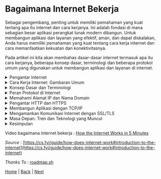 # Bagaimana Internet Bekerja
Sebagai pengembang, penting untuk memiliki pemahaman yang kuat tentang apa itu internet dan cara kerjanya. Ini adalah fondasi di mana sebagian besar aplikasi perangkat lunak modern dibangun. Untuk membangun aplikasi dan layanan yang efektif, aman, dan dapat diskalakan, Anda harus memiliki pemahaman yang kuat tentang cara kerja internet dan cara memanfaatkan kekuatan dan konektivitasnya.

Pada artikel ini kita akan membahas dasar-dasar internet termasuk apa itu cara kerjanya, beberapa konsep dasar, terminologi dan beberapa protokol umum yang digunakan untuk membangun aplikasi dan layanan di internet.
<details>
<summary>Pengantar Internet</summary>
Sebelum kita mempelajari apa itu Internet, kita perlu memahami apa itu Jaringan . Jaringan adalah sekelompok komputer atau perangkat lain yang terhubung satu sama lain. Misalnya, Anda di rumah mungkin memiliki jaringan komputer dan perangkat. Teman Anda yang tinggal di sebelah mungkin memiliki jaringan perangkat yang serupa. Tetangga mereka mungkin memiliki jaringan perangkat yang serupa. Semua jaringan ini ketika terhubung bersama membentuk internet.

> Internet adalah jaringan dari jaringan.

Internet dikembangkan pada akhir 1960-an oleh Departemen Pertahanan Amerika Serikat sebagai sarana untuk menciptakan jaringan komunikasi terdesentralisasi yang dapat menahan serangan nuklir. Selama bertahun-tahun, itu telah berkembang menjadi jaringan yang kompleks dan canggih yang menjangkau seluruh dunia.

Saat ini, internet adalah bagian penting dari kehidupan modern, digunakan oleh miliaran orang di seluruh dunia untuk mengakses informasi, berkomunikasi dengan teman dan keluarga, menjalankan bisnis, dan banyak lagi. Sebagai pengembang, penting untuk memiliki pemahaman yang kuat tentang cara kerja internet dan berbagai teknologi serta protokol yang mendukungnya.
</details>

<details>
<summary>Cara Kerja Internet: Gambaran Umum</summary>
Pada tingkat tinggi, internet bekerja dengan menghubungkan perangkat dan sistem komputer secara bersamaan menggunakan seperangkat protokol standar. Protokol ini menentukan bagaimana informasi dipertukarkan antar perangkat dan memastikan bahwa data ditransmisikan dengan andal dan aman.

Inti dari internet adalah jaringan global router yang saling terhubung, yang bertanggung jawab untuk mengarahkan lalu lintas antara perangkat dan sistem yang berbeda. Saat Anda mengirim data melalui internet, data dipecah menjadi paket-paket kecil yang dikirim dari perangkat Anda ke router. Router memeriksa paket dan meneruskannya ke router berikutnya di jalur menuju tujuannya. Proses ini berlanjut hingga paket mencapai tujuan akhirnya.

Untuk memastikan bahwa paket dikirim dan diterima dengan benar, internet menggunakan berbagai macam protokol, termasuk Internet Protocol (IP) dan Transmission Control Protocol (TCP). IP bertanggung jawab untuk merutekan paket ke tujuan yang benar, sementara TCP memastikan bahwa paket ditransmisikan dengan andal dan dalam urutan yang benar.

Selain protokol inti ini, ada berbagai macam teknologi dan protokol lain yang digunakan untuk memungkinkan komunikasi dan pertukaran data melalui internet, termasuk Domain Name System (DNS), Hypertext Transfer Protocol (HTTP), dan Secure Protokol Sockets Layer/Transport Layer Security (SSL/TLS). Sebagai pengembang, penting untuk memiliki pemahaman yang kuat tentang bagaimana teknologi dan protokol yang berbeda ini bekerja sama untuk memungkinkan komunikasi dan pertukaran data melalui internet.
</details>

<details>
<summary>Konsep Dasar dan Terminologi</summary>
Untuk memahami internet, penting untuk memahami beberapa konsep dasar dan terminologi. Berikut adalah beberapa istilah dan konsep utama yang harus diperhatikan:
<ul><li>Paket: Sebuah unit kecil data yang dikirimkan melalui internet.</li><li>Router: Perangkat yang mengarahkan paket data antara jaringan yang berbeda.</li><li>IP Address: Pengidentifikasi unik yang ditetapkan untuk setiap perangkat di jaringan, digunakan untuk merutekan data ke tujuan yang benar.</li><li>Nama Domain: Nama yang dapat dibaca manusia yang digunakan untuk mengidentifikasi situs web, seperti google.com.</li><li>DNS: Domain Name System bertanggung jawab untuk menerjemahkan nama domain menjadi alamat IP.</li><li>HTTP: Hypertext Transfer Protocol digunakan untuk mentransfer data antara klien (seperti browser web) dan server (seperti situs web).</li><li>HTTPS: Versi HTTP terenkripsi yang digunakan untuk menyediakan komunikasi yang aman antara klien dan server.</li><li>SSL/TLS: Protokol Secure Sockets Layer dan Transport Layer Security digunakan untuk menyediakan komunikasi yang aman melalui internet.</li></ul>

Memahami konsep dan istilah dasar ini sangat penting untuk bekerja dengan internet dan mengembangkan aplikasi dan layanan berbasis internet.
</details>

<details>
<summary>Peran Protokol di Internet</summary>
Protokol memainkan peran penting dalam memungkinkan komunikasi dan pertukaran data melalui internet. Protokol adalah seperangkat aturan dan standar yang menentukan bagaimana informasi dipertukarkan antara perangkat dan sistem.

Ada banyak protokol berbeda yang digunakan dalam komunikasi internet, termasuk Internet Protocol (IP), Transmission Control Protocol (TCP), User Datagram Protocol (UDP), Domain Name System (DNS), dan masih banyak lagi.

IP bertanggung jawab untuk merutekan paket data ke tujuan yang benar, sementara TCP dan UDP memastikan bahwa paket ditransmisikan dengan andal dan efisien. DNS digunakan untuk menerjemahkan nama domain menjadi alamat IP, dan HTTP digunakan untuk mentransfer data antara klien dan server.

Salah satu manfaat utama menggunakan protokol standar adalah memungkinkan perangkat dan sistem dari pabrikan dan vendor yang berbeda untuk berkomunikasi satu sama lain dengan mulus. Misalnya, browser web yang dikembangkan oleh satu perusahaan dapat berkomunikasi dengan server web yang dikembangkan oleh perusahaan lain, selama keduanya mematuhi protokol HTTP.

Sebagai pengembang, penting untuk memahami berbagai protokol yang digunakan dalam komunikasi internet dan bagaimana protokol tersebut bekerja sama untuk memungkinkan transfer data dan informasi melalui internet.
</details>

<details>
<summary>
Memahami Alamat IP dan Nama Domain</summary>
Alamat IP dan nama domain keduanya merupakan konsep penting untuk dipahami saat bekerja dengan internet.

Alamat IP adalah pengidentifikasi unik yang ditetapkan untuk setiap perangkat di jaringan. Ini digunakan untuk merutekan data ke tujuan yang benar, memastikan bahwa informasi dikirim ke penerima yang dituju. Alamat IP biasanya direpresentasikan sebagai rangkaian empat angka yang dipisahkan oleh titik, seperti "192.168.1.1".

Nama domain, di sisi lain, adalah nama yang dapat dibaca manusia yang digunakan untuk mengidentifikasi situs web dan sumber daya internet lainnya. Mereka biasanya terdiri dari dua bagian atau lebih, dipisahkan oleh periode. Misalnya, "google.com" adalah nama domain. Nama domain diterjemahkan menjadi alamat IP menggunakan Domain Name System (DNS).

DNS adalah bagian penting dari infrastruktur internet, bertanggung jawab untuk menerjemahkan nama domain menjadi alamat IP. Saat Anda memasukkan nama domain ke browser web, komputer Anda mengirimkan kueri DNS ke server DNS, yang mengembalikan alamat IP yang sesuai. Komputer Anda kemudian menggunakan alamat IP tersebut untuk terhubung ke situs web atau sumber daya lain yang Anda minta.
</details>

<details>
<summary>Pengantar HTTP dan HTTPS</summary>
HTTP (Hypertext Transfer Protocol) dan HTTPS (HTTP Secure) adalah dua protokol yang paling umum digunakan dalam aplikasi dan layanan berbasis internet.

HTTP adalah protokol yang digunakan untuk mentransfer data antara klien (seperti browser web) dan server (seperti situs web). Saat Anda mengunjungi situs web, browser web Anda mengirimkan permintaan HTTP ke server, menanyakan halaman web atau sumber daya lain yang Anda minta. Server kemudian mengirimkan respons HTTP kembali ke klien, berisi data yang diminta.

HTTPS adalah versi HTTP yang lebih aman, yang mengenkripsi data yang dikirimkan antara klien dan server menggunakan enkripsi SSL/TLS (Secure Sockets Layer/Transport Layer Security). Ini memberikan lapisan keamanan tambahan, membantu melindungi informasi sensitif seperti kredensial masuk, informasi pembayaran, dan data pribadi lainnya.

Saat Anda mengunjungi situs web yang menggunakan HTTPS, browser web Anda akan menampilkan ikon gembok di bilah alamat, yang menunjukkan bahwa koneksi aman. Anda mungkin juga melihat huruf "https" di awal alamat situs web, bukan "http".
</details>

<details>
<summary>Membangun Aplikasi dengan TCP/IP</summary>
TCP/IP (Transmission Control Protocol/Internet Protocol) adalah protokol komunikasi dasar yang digunakan oleh sebagian besar aplikasi dan layanan berbasis internet. Ini memberikan pengiriman data yang andal, teratur, dan diperiksa kesalahan antara aplikasi yang berjalan pada perangkat yang berbeda.

Saat membangun aplikasi dengan TCP/IP, ada beberapa konsep kunci yang perlu dipahami:
<ul><li>Port: Port digunakan untuk mengidentifikasi aplikasi atau layanan yang berjalan di perangkat. Setiap aplikasi atau layanan diberi nomor port unik, memungkinkan data dikirim ke tujuan yang benar.</li><li>Soket: Soket adalah kombinasi dari alamat IP dan nomor port, yang mewakili titik akhir tertentu untuk komunikasi. Soket digunakan untuk membuat koneksi antar perangkat dan mentransfer data antar aplikasi.</li><li>Koneksi: Koneksi dibuat antara dua soket ketika dua perangkat ingin berkomunikasi satu sama lain. Selama proses pembuatan koneksi, perangkat menegosiasikan berbagai parameter seperti ukuran segmen maksimum dan ukuran jendela, yang menentukan bagaimana data akan dikirim melalui koneksi.</li><li>Transfer data: Setelah koneksi dibuat, data dapat ditransfer antara aplikasi yang berjalan di setiap perangkat. Data biasanya ditransmisikan dalam segmen, dengan setiap segmen berisi nomor urut dan metadata lainnya untuk memastikan pengiriman yang andal.</li></ul>

Saat membangun aplikasi dengan TCP/IP, Anda harus memastikan bahwa aplikasi Anda dirancang untuk bekerja dengan port, soket, dan koneksi yang sesuai. Anda juga harus terbiasa dengan berbagai protokol dan standar yang biasa digunakan dengan TCP/IP, seperti HTTP, FTP (File Transfer Protocol), dan SMTP (Simple Mail Transfer Protocol). Memahami konsep dan protokol ini sangat penting untuk membangun aplikasi dan layanan berbasis internet yang efektif, dapat diskalakan, dan aman.
</details>

<details>
<summary>Mengamankan Komunikasi Internet dengan SSL/TLS</summary>
Seperti yang telah kita bahas sebelumnya, SSL/TLS adalah protokol yang digunakan untuk mengenkripsi data yang dikirimkan melalui internet. Biasanya digunakan untuk menyediakan koneksi aman untuk aplikasi seperti browser web, klien email, dan program transfer file.

Saat menggunakan SSL/TLS untuk mengamankan komunikasi internet, ada beberapa konsep utama yang perlu dipahami:
<ul><li>Certificate(Sertifikat): Sertifikat SSL/TLS digunakan untuk membangun kepercayaan antara klien dan server. Mereka berisi informasi tentang identitas server dan ditandatangani oleh pihak ketiga tepercaya (Otoritas Sertifikat) untuk memverifikasi keasliannya.</li><li>Handshake (Jabat Tangan): Selama proses jabat tangan SSL/TLS, klien dan server bertukar informasi untuk menegosiasikan algoritme enkripsi dan parameter lain untuk koneksi aman.</li><li>Encryption (Enkripsi): Setelah koneksi aman dibuat, data dienkripsi menggunakan algoritme yang disepakati dan dapat ditransmisikan dengan aman antara klien dan server.</li></ul>

Saat membuat aplikasi dan layanan berbasis internet, penting untuk memahami cara kerja SSL/TLS dan untuk memastikan bahwa aplikasi Anda dirancang untuk menggunakan SSL/TLS saat mengirimkan data sensitif seperti kredensial login, informasi pembayaran, dan data pribadi lainnya. Anda juga harus memastikan bahwa Anda mendapatkan dan memelihara sertifikat SSL/TLS yang valid untuk server Anda, dan bahwa Anda mengikuti praktik terbaik untuk mengonfigurasi dan mengamankan koneksi SSL/TLS Anda. Dengan melakukannya, Anda dapat membantu melindungi data pengguna dan memastikan integritas dan kerahasiaan komunikasi aplikasi Anda melalui internet.
</details>

<details>
<summary>Masa Depan: Tren dan Teknologi yang Muncul</summary>
Internet terus berkembang, dan teknologi serta tren baru muncul setiap saat. Sebagai pengembang, penting untuk tetap mengikuti perkembangan terbaru untuk membangun aplikasi dan layanan yang inovatif dan efektif.

Berikut adalah beberapa tren dan teknologi baru yang membentuk masa depan internet:

* 5G: 5G adalah generasi terbaru dari teknologi jaringan seluler, menawarkan kecepatan yang lebih cepat, latensi yang lebih rendah, dan kapasitas yang lebih besar daripada generasi sebelumnya. Diharapkan untuk memungkinkan kasus penggunaan dan aplikasi baru, seperti kendaraan otonom dan operasi jarak jauh.

* Internet of Things (IoT): IoT mengacu pada jaringan perangkat fisik, kendaraan, peralatan rumah tangga, dan objek lain yang terhubung ke internet dan dapat bertukar data. Saat IoT terus berkembang, diharapkan akan merevolusi industri seperti perawatan kesehatan, transportasi, dan manufaktur.

* Kecerdasan Buatan / Artificial Intelligence (AI): Teknologi AI seperti pembelajaran mesin dan pemrosesan bahasa alami sudah digunakan untuk mendukung berbagai aplikasi dan layanan, mulai dari asisten suara hingga deteksi penipuan. Seiring dengan kemajuan AI, diharapkan akan memungkinkan kasus penggunaan baru dan mentransformasi industri seperti perawatan kesehatan, keuangan, dan pendidikan.

* Blockchain: Blockchain adalah teknologi ledger terdistribusi yang memungkinkan transaksi yang aman dan terdesentralisasi. Ini digunakan untuk mendukung berbagai aplikasi, dari cryptocurrency hingga manajemen rantai pasokan.

* Edge computing: Edge computing mengacu pada pemrosesan dan penyimpanan data at the edge of the network, bukan di pusat data centers. Hal ini diharapkan dapat mengaktifkan kasus dan aplikasi penggunaan baru, seperti real-time analytics dan low-latency applications.

Dengan terus mengikuti perkembangan ini serta tren dan teknologi baru lainnya, Anda dapat memastikan bahwa aplikasi dan layanan Anda dibuat untuk memanfaatkan kemampuan terbaru dan menawarkan pengalaman terbaik bagi pengguna Anda.
</details>

<details>
<summary>Kesimpulan</summary>
Dan itu membawa kita ke akhir artikel ini. Kami telah membahas banyak hal, jadi mari luangkan waktu sejenak untuk meninjau apa yang telah kami pelajari:

* Internet adalah jaringan global komputer yang saling terhubung yang menggunakan seperangkat protokol komunikasi standar untuk bertukar data.

* Internet bekerja dengan menghubungkan perangkat dan sistem komputer bersama-sama menggunakan protokol standar, seperti IP dan TCP.
* Inti dari internet adalah jaringan global router yang saling terhubung yang mengarahkan lalu lintas antara perangkat dan sistem yang berbeda.
* Konsep dasar dan terminologi yang perlu Anda pahami termasuk paket, router, alamat IP, nama domain, DNS, HTTP, HTTPS, dan SSL/TLS.
* Protokol memainkan peran penting dalam memungkinkan komunikasi dan pertukaran data melalui internet, memungkinkan perangkat dan sistem dari berbagai produsen dan vendor untuk berkomunikasi dengan mulus.

Saya harap artikel ini bermanfaat bagi Anda. Jika Anda memiliki pertanyaan atau komentar, jangan ragu untuk meninggalkannya di bawah. Terima kasih sudah membaca!
</details>


Video bagaimana internet bekerja : [How the Internet Works in 5 Minutes](https://www.youtube.com/watch?v=7_LPdttKXPc)

*Source* : [https://cs.fyi/guide/how-does-internet-work#introduction-to-the-internet](https://cs.fyi/guide/how-does-internet-work#introduction-to-the-internet)

*Thanks To* : [roadmap.sh](https://roadmap.sh/)

[Home](README.md) | [Back](1_pengantar_web_programing.md) | [Next](3_website_dan_halaman_web.md)



